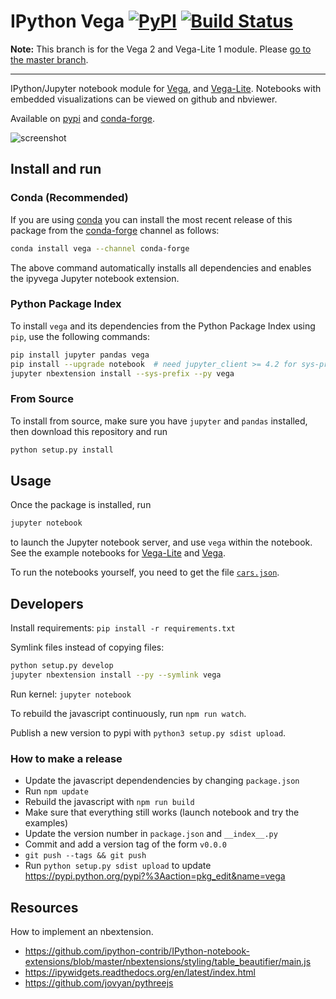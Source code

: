 # IPython Vega [![PyPI](https://img.shields.io/pypi/v/vega.svg?maxAge=2592000)](https://pypi.python.org/pypi/vega) [![Build Status](https://travis-ci.org/vega/ipyvega.svg?branch=vega2)](https://travis-ci.org/vega/ipyvega)

**Note:** This branch is for the Vega 2 and Vega-Lite 1 module. Please [go to the master branch](https://github.com/vega/ipyvega).

---

IPython/Jupyter notebook module for [Vega](https://github.com/vega/vega), and [Vega-Lite](https://github.com/vega/vega-lite). Notebooks with embedded visualizations can be viewed on github and nbviewer.

Available on [pypi](https://pypi.python.org/pypi/vega) and [conda-forge](https://github.com/conda-forge/vega-feedstock).

![screenshot](https://raw.githubusercontent.com/vega/ipyvega/vega2/screenshot.png "Screenshot of the Vega-Lite module")

## Install and run

### Conda (Recommended)
If you are using [conda](http://conda.pydata.org) you can install the most
recent release of this package
from the [conda-forge](http://conda-forge.github.io) channel as follows:
```sh
conda install vega --channel conda-forge
```
The above command automatically installs all dependencies and enables
the ipyvega Jupyter notebook extension.

### Python Package Index
To install ``vega`` and its dependencies from the Python Package Index using
``pip``, use the following commands:

```sh
pip install jupyter pandas vega
pip install --upgrade notebook  # need jupyter_client >= 4.2 for sys-prefix below
jupyter nbextension install --sys-prefix --py vega
```

### From Source
To install from source, make sure you have ``jupyter`` and ``pandas`` installed,
then download this repository and run
```sh
python setup.py install
```

## Usage

Once the package is installed, run
```sh
jupyter notebook
```
to launch the Jupyter notebook server, and use ``vega`` within the notebook.
See the example notebooks for [Vega-Lite](https://github.com/vega/ipyvega/blob/vega2/notebooks/VegaLite.ipynb) and [Vega](https://github.com/vega/ipyvega/blob/vega2/notebooks/Vega.ipynb).

To run the notebooks yourself, you need to get the file [`cars.json`](https://raw.githubusercontent.com/vega/ipyvega/vega2/notebooks/cars.json).


## Developers

Install requirements: `pip install -r requirements.txt`

Symlink files instead of copying files:

```sh
python setup.py develop
jupyter nbextension install --py --symlink vega
```

Run kernel: `jupyter notebook`

To rebuild the javascript continuously, run `npm run watch`.

Publish a new version to pypi with `python3 setup.py sdist upload`.

### How to make a release

* Update the javascript dependendencies by changing `package.json`
* Run `npm update`
* Rebuild the javascript with `npm run build`
* Make sure that everything still works (launch notebook and try the examples)
* Update the version number in `package.json` and `__index__.py`
* Commit and add a version tag of the form `v0.0.0`
* `git push --tags && git push`
* Run `python setup.py sdist upload` to update https://pypi.python.org/pypi?%3Aaction=pkg_edit&name=vega

## Resources

How to implement an nbextension.

* https://github.com/ipython-contrib/IPython-notebook-extensions/blob/master/nbextensions/styling/table_beautifier/main.js
* https://ipywidgets.readthedocs.org/en/latest/index.html
* https://github.com/jovyan/pythreejs
